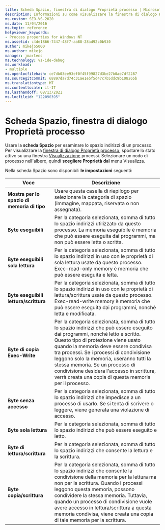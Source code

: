 ```yaml
---
title: Scheda Spazio, finestra di dialogo Proprietà processo | Microsoft Docs
description: Informazioni su come visualizzare la finestra di dialogo Proprietà processo in Spy++ durante il debug. Esaminare le impostazioni disponibili nella scheda Spazio.
ms.custom: SEO-VS-2020
ms.date: 11/04/2016
ms.topic: reference
helpviewer_keywords:
- Process properties for Windows NT
ms.assetid: c4de1866-7447-48f7-aa88-28ad92c0b930
author: mikejo5000
ms.author: mikejo
manager: jmartens
ms.technology: vs-ide-debug
ms.workload:
- multiple
ms.openlocfilehash: ce7db03ee93ef0f45f99827d3be27b0ae7df2287
ms.sourcegitcommit: 68897da7d74c31ae1ebf5d47c7b5ddc9b108265b
ms.translationtype: MT
ms.contentlocale: it-IT
ms.lasthandoff: 08/13/2021
ms.locfileid: "122090395"
---
```

# <a name="space-tab-process-properties-dialog-box"></a>Scheda Spazio, finestra di dialogo Proprietà processo
Usare la **scheda Spazio** per esaminare lo spazio indirizzi di un processo. Per visualizzare la [finestra di dialogo Proprietà processo](../debugger/process-properties-dialog-box.md), spostare lo stato attivo su una finestra [Visualizzazione](../debugger/processes-view.md) processi. Selezionare un nodo di processo nell'albero, quindi **scegliere Proprietà** **dal** menu Visualizza.

 Nella scheda Spazio sono disponibili **le impostazioni** seguenti:

|Voce|Descrizione|
|-----------|-----------------|
|**Mostra per lo spazio di memoria di tipo**|Usare questa casella di riepilogo per selezionare la categoria di spazio (immagine, mappata, riservata o non assegnata).|
|**Byte eseguibili**|Per la categoria selezionata, somma di tutto lo spazio indirizzi utilizzato da questo processo. La memoria eseguibile è memoria che può essere eseguita dai programmi, ma non può essere letta o scritta.|
|**Byte eseguibili sola lettura**|Per la categoria selezionata, somma di tutto lo spazio indirizzi in uso con le proprietà di sola lettura usate da questo processo. Exec-read-only memory è memoria che può essere eseguita e letta.|
|**Byte eseguibili lettura/scrittura**|Per la categoria selezionata, somma di tutto lo spazio indirizzi in uso con le proprietà di lettura/scrittura usate da questo processo. Exec-read-write memory è memoria che può essere eseguita dai programmi, nonché letta e modificata.|
|**Byte di copia Exec-Write**|Per la categoria selezionata, somma di tutto lo spazio indirizzi che può essere eseguito dai programmi, nonché letto e scritto. Questo tipo di protezione viene usato quando la memoria deve essere condivisa tra processi. Se i processi di condivisione leggono solo la memoria, useranno tutti la stessa memoria. Se un processo di condivisione desidera l'accesso in scrittura, verrà creata una copia di questa memoria per il processo.|
|**Byte senza accesso**|Per la categoria selezionata, somma di tutto lo spazio indirizzi che impedisce a un processo di usarlo. Se si tenta di scrivere o leggere, viene generata una violazione di accesso.|
|**Byte sola lettura**|Per la categoria selezionata, somma di tutto lo spazio indirizzi che può essere eseguito e letto.|
|**Byte di lettura/scrittura**|Per la categoria selezionata, somma di tutto lo spazio indirizzi che consente la lettura e la scrittura.|
|**Byte copia/scrittura**|Per la categoria selezionata, somma di tutto lo spazio indirizzi che consente la condivisione della memoria per la lettura ma non per la scrittura. Quando i processi leggono questa memoria, possono condividere la stessa memoria. Tuttavia, quando un processo di condivisione vuole avere accesso in lettura/scrittura a questa memoria condivisa, viene creata una copia di tale memoria per la scrittura.|